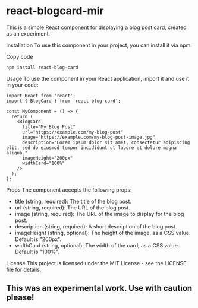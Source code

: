 # react-blogcard-mir
This is a simple React component for displaying a blog post card, created as an experiment.

Installation
To use this component in your project, you can install it via npm:

Copy code

``` 
npm install react-blog-card 
```

Usage
To use the component in your React application, import it and use it in your code:


```
import React from 'react';
import { BlogCard } from 'react-blog-card';

const MyComponent = () => {
  return (
    <BlogCard
      title="My Blog Post"
      url="https://example.com/my-blog-post"
      image="https://example.com/my-blog-post-image.jpg"
      description="Lorem ipsum dolor sit amet, consectetur adipiscing elit, sed do eiusmod tempor incididunt ut labore et dolore magna aliqua."
      imageHeight="200px"
      widthCard="100%"
    />
  );
};

```

Props
The component accepts the following props:


* title (string, required): The title of the blog post.
* url (string, required): The URL of the blog post.
* image (string, required): The URL of the image to display for the blog post.
* description (string, required): A short description of the blog post.
* imageHeight (string, optional): The height of the image, as a CSS value. Default is "200px".
* widthCard (string, optional): The width of the card, as a CSS value. Default is "100%".


License
This project is licensed under the MIT License - see the LICENSE file for details.



## This was an experimental work. Use with caution please!
